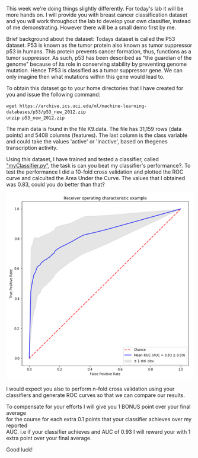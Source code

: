 This week we're doing things slightly differently. For today's lab it will be more hands on. I will provide you with breast cancer classification dataset and you will work throughout the lab to develop your own classifier, instead of me demonstrating. However there will be a small demo first by me. 

Brief background about the dataset:
Todays dataset is called the P53 dataset. P53 is known as the tumor protein also known as tumor suppressor p53 in humans. This protein prevents cancer formation, thus, functions as a tumor suppressor. As such, p53 has been described as "the guardian of the genome" because of its role in conserving stability by preventing genome mutation. Hence TP53 is classified as a tumor suppressor gene. We can only imagine then what mutations within this gene would lead to.

To obtain this dataset go to your home directories that I have created for you and issue the following command:
```
wget https://archive.ics.uci.edu/ml/machine-learning-databases/p53/p53_new_2012.zip
unzip p53_new_2012.zip
```
The main data is found in the file K9.data. The file has 31,159 rows (data points) and 5408 columns (features). The last column is the class variable and could take the values 'active' or 'inactive', based on thegenes transcription activity. 


Using this dataset, I have trained and tested a classifier, called ["myClassifier.py"](myClassifier.py), the task is can you beat my classifier's performance?. To test the performance I did a 10-fold cross validation and plotted the ROC curve and calculted the Area Under the Curve. The values that I obtained was 0.83, could you do better than that?

![GitHub Logo](RF100_classifier.png)

I would expect you also to perform n-fold cross validation using your classifiers and generate ROC curves so that we can compare our results.

To compensate for your efforts I will give you 1 BONUS point over your final average <br/>for the course for each extra 0.1 points that your classifier achieves over my reported <br/> AUC. i.e if your classifier achieves and AUC of 0.93 I will reward your with 1 extra point over your final average.

Good luck!
